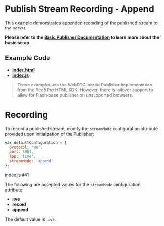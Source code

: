 # Publish Stream Recording - Append
This example demonstrates appended recording of the published stream to the server.

**Please refer to the [Basic Publisher Documentation](../publish/README.md) to learn more about the basic setup.**

## Example Code

- **[index.html](index.html)**
- **[index.js](index.js)**

> These examples use the WebRTC-based Publisher implementation from the Red5 Pro HTML SDK. However, there is failover support to allow for Flash-base publisher on unsupported browsers.

# Recording

To record a published stream, modify the `streamMode` configuration attribute provided upon initialization of the Publisher:

```js
var defaultConfiguration = {
  protocol: 'ws',
  port: 8081,
  app: 'live',
  streamMode: 'append'
};
```

[index.js #41](index.js#L41)

The following are accepted values for the `streamMode` configuration attribute:

* **live**
* **record**
* **append**

The default value is `live`.

